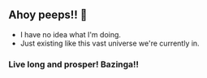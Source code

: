 ## Ahoy peeps!! 👋

- I have no idea what I'm doing.
- Just existing like this vast universe we're currently in.

### Live long and prosper! Bazinga!!

<!--
**thesrikarpaida/thesrikarpaida** is a ✨ _special_ ✨ repository because its `README.md` (this file) appears on your GitHub profile.

Here are some ideas to get you started:

- 🔭 I’m currently working on ...
- 🌱 I’m currently learning ...
- 👯 I’m looking to collaborate on ...
-  I’m looking for help with ...
-  Ask me about ...
- 📫 How to reach me: ...
- 😄 Pronouns: ...
- ⚡ Fun fact: ...
-->
